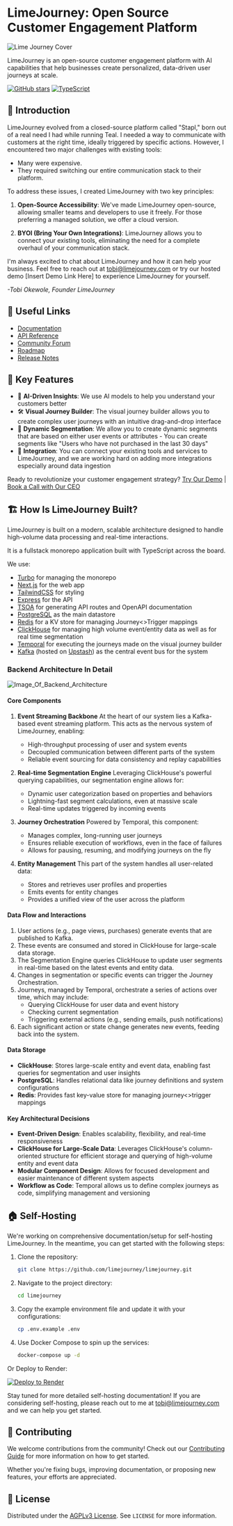 # LimeJourney: Open Source Customer Engagement Platform

![Lime Journey Cover](https://github.com/user-attachments/assets/f1029772-8a02-43a0-b2f1-5598c53b30e5)

LimeJourney is an open-source customer engagement platform with AI capabilities that help businesses create personalized, data-driven user journeys at scale.

[![GitHub stars](https://img.shields.io/github/stars/limejourney/limejourney.svg?style=social&label=Star&maxAge=2592000)](https://GitHub.com/limejourney/limejourney/stargazers/)
[![TypeScript](https://img.shields.io/badge/typescript-%23007ACC.svg?style=for-the-badge&logo=typescript&logoColor=white)](https://www.typescriptlang.org/)

## 🚀 Introduction

LimeJourney evolved from a closed-source platform called "Stapl," born out of a real need I had while running Teal. I needed a way to communicate with customers at the right time, ideally triggered by specific actions. However, I encountered two major challenges with existing tools:

- Many were expensive.
- They required switching our entire communication stack to their platform.

To address these issues, I created LimeJourney with two key principles:

1. **Open-Source Accessibility**: We've made LimeJourney open-source, allowing smaller teams and developers to use it freely. For those preferring a managed solution, we offer a cloud version.

2. **BYOI (Bring Your Own Integrations)**: LimeJourney allows you to connect your existing tools, eliminating the need for a complete overhaul of your communication stack.

I'm always excited to chat about LimeJourney and how it can help your business. Feel free to reach out at tobi@limejourney.com or try our hosted demo [Insert Demo Link Here] to experience LimeJourney for yourself.

_-Tobi Okewole, Founder LimeJourney_

## 🔗 Useful Links

- [Documentation](link_to_docs)
- [API Reference](link_to_api_docs)
- [Community Forum](link_to_forum)
- [Roadmap](link_to_roadmap)
- [Release Notes](link_to_releases)

## 🌟 Key Features

- 🤖 **AI-Driven Insights**: We use AI models to help you understand your customers better
- 🛠 **Visual Journey Builder**: The visual journey builder allows you to create complex user journeys with an intuitive drag-and-drop interface
- 🎯 **Dynamic Segmentation**: We allow you to create dynamic segments that are based on either user events or attributes - You can create segments like "Users who have not purchased in the last 30 days"
- 🔗 **Integration**: You can connect your existing tools and services to LimeJourney, and we are working hard on adding more integrations especially around data ingestion

Ready to revolutionize your customer engagement strategy?
[Try Our Demo](link_to_demo) | [Book a Call with Our CEO](link_to_booking_page)

## 🏗 How Is LimeJourney Built?

LimeJourney is built on a modern, scalable architecture designed to handle high-volume data processing and real-time interactions.

It is a fullstack monorepo application built with TypeScript across the board.

We use:

- [Turbo](https://turbo.build/) for managing the monorepo
- [Next.js](https://nextjs.org/) for the web app
- [TailwindCSS](https://tailwindcss.com/) for styling
- [Express](https://expressjs.com/) for the API
- [TSOA](https://tsoa-community.github.io/docs/) for generating API routes and OpenAPI documentation
- [PostgreSQL](https://www.postgresql.org/) as the main datastore
- [Redis](https://redis.io/) for a KV store for managing Journey<>Trigger mappings
- [ClickHouse](https://clickhouse.com/) for managing high volume event/entity data as well as for real time segmentation
- [Temporal](https://temporal.io/) for executing the journeys made on the visual journey builder
- [Kafka](https://kafka.apache.org/) (hosted on [Upstash](https://upstash.com/)) as the central event bus for the system

### Backend Architecture In Detail

![Image_Of_Backend_Architecture](https://github.com/user-attachments/assets/800c273f-1b08-410d-ac89-2010d08b2dc9)

#### Core Components

1. **Event Streaming Backbone**
   At the heart of our system lies a Kafka-based event streaming platform. This acts as the nervous system of LimeJourney, enabling:

   - High-throughput processing of user and system events
   - Decoupled communication between different parts of the system
   - Reliable event sourcing for data consistency and replay capabilities

2. **Real-time Segmentation Engine**
   Leveraging ClickHouse's powerful querying capabilities, our segmentation engine allows for:

   - Dynamic user categorization based on properties and behaviors
   - Lightning-fast segment calculations, even at massive scale
   - Real-time updates triggered by incoming events

3. **Journey Orchestration**
   Powered by Temporal, this component:

   - Manages complex, long-running user journeys
   - Ensures reliable execution of workflows, even in the face of failures
   - Allows for pausing, resuming, and modifying journeys on the fly

4. **Entity Management**
   This part of the system handles all user-related data:
   - Stores and retrieves user profiles and properties
   - Emits events for entity changes
   - Provides a unified view of the user across the platform

#### Data Flow and Interactions

1. User actions (e.g., page views, purchases) generate events that are published to Kafka.
2. These events are consumed and stored in ClickHouse for large-scale data storage.
3. The Segmentation Engine queries ClickHouse to update user segments in real-time based on the latest events and entity data.
4. Changes in segmentation or specific events can trigger the Journey Orchestration.
5. Journeys, managed by Temporal, orchestrate a series of actions over time, which may include:
   - Querying ClickHouse for user data and event history
   - Checking current segmentation
   - Triggering external actions (e.g., sending emails, push notifications)
6. Each significant action or state change generates new events, feeding back into the system.

#### Data Storage

- **ClickHouse**: Stores large-scale entity and event data, enabling fast queries for segmentation and user insights
- **PostgreSQL**: Handles relational data like journey definitions and system configurations
- **Redis**: Provides fast key-value store for managing journey<>trigger mappings

#### Key Architectural Decisions

- **Event-Driven Design**: Enables scalability, flexibility, and real-time responsiveness
- **ClickHouse for Large-Scale Data**: Leverages ClickHouse's column-oriented structure for efficient storage and querying of high-volume entity and event data
- **Modular Component Design**: Allows for focused development and easier maintenance of different system aspects
- **Workflow as Code**: Temporal allows us to define complex journeys as code, simplifying management and versioning

## 🏠 Self-Hosting

We're working on comprehensive documentation/setup for self-hosting LimeJourney. In the meantime, you can get started with the following steps:

1. Clone the repository:

   ```bash
   git clone https://github.com/limejourney/limejourney.git
   ```

2. Navigate to the project directory:

   ```bash
   cd limejourney
   ```

3. Copy the example environment file and update it with your configurations:

   ```bash
   cp .env.example .env
   ```

4. Use Docker Compose to spin up the services:
   ```bash
   docker-compose up -d
   ```

Or Deploy to Render:

[![Deploy to Render](https://render.com/images/deploy-to-render-button.svg)](https://render.com/deploy?repo=https://github.com/LimeJourney/limeJourney)

Stay tuned for more detailed self-hosting documentation! If you are considering self-hosting, please reach out to me at tobi@limejourney.com and we can help you get started.

## 🤝 Contributing

We welcome contributions from the community! Check out our [Contributing Guide](CONTRIBUTING.md) for more information on how to get started.

Whether you're fixing bugs, improving documentation, or proposing new features, your efforts are appreciated.

## 📄 License

Distributed under the [AGPLv3 License](https://github.com/LimeJourney/limeJourney/blob/main/LICENSE). See `LICENSE` for more information.
